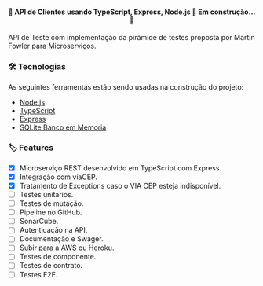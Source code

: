 <h4 align="center"> 🚧  API de Clientes usando TypeScript, Express, Node.js 🚀 Em construção...  🚧</h4>

API de Teste com implementação da pirâmide de testes proposta por Martin Fowler para Microserviços.

### 🛠 Tecnologias
As seguintes ferramentas estão sendo usadas na construção do projeto:

- [Node.js](https://nodejs.org/)
- [TypeScript](https://www.typescriptlang.org/)
- [Express](https://expressjs.com)
- [SQLite Banco em Memoria](https://www.sqlite.org/)

### 🏷️ Features
- [x] Microserviço REST desenvolvido em TypeScript com Express.
- [x] Integração com viaCEP.
- [x] Tratamento de Exceptions caso o VIA CEP esteja indisponível.
- [ ] Testes unitarios.
- [ ] Testes de mutação.
- [ ] Pipeline no GitHub.
- [ ] SonarCube.
- [ ] Autenticação na API.
- [ ] Documentação e Swager.
- [ ] Subir para a AWS ou Heroku.
- [ ] Testes de componente.
- [ ] Testes de contrato.
- [ ] Testes E2E.
